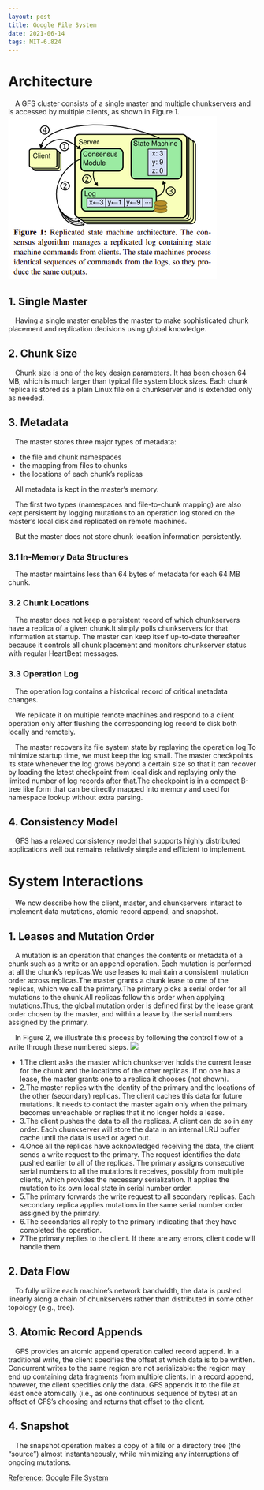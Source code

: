 ```yaml
---
layout: post
title: Google File System 
date: 2021-06-14
tags: MIT-6.824 
---
```

# Architecture
&ensp;&ensp;A GFS cluster consists of a single master and multiple chunkservers and is accessed by multiple clients, as shown in Figure 1.
![](/images/posts/fig1.png) 
## 1. Single Master
&ensp;&ensp;Having a single master enables the master to make sophisticated chunk placement and replication decisions using global knowledge.
## 2. Chunk Size
&ensp;&ensp;Chunk size is one of the key design parameters. It has been chosen 64 MB, which is much larger than typical file system block sizes. Each chunk replica is stored as a plain Linux file on a chunkserver and is extended only as needed.
## 3. Metadata
&ensp;&ensp;The master stores three major types of metadata: 
- the file and chunk namespaces 
- the mapping from files to chunks
- the locations of each chunk’s replicas

&ensp;&ensp;All metadata is kept in the master’s memory.

&ensp;&ensp;The first two types (namespaces and file-to-chunk mapping) are also kept persistent by logging mutations to an operation log stored on the master’s local disk and replicated on remote machines.

&ensp;&ensp;But the master does not store chunk location information persistently.
### 3.1 In-Memory Data Structures
&ensp;&ensp;The master maintains less than 64 bytes of metadata for each 64 MB chunk.
### 3.2 Chunk Locations
&ensp;&ensp;The master does not keep a persistent record of which chunkservers have a replica of a given chunk.It simply polls chunkservers for that information at startup. The master can keep itself up-to-date thereafter because it controls all chunk placement and monitors chunkserver status with regular HeartBeat messages.
### 3.3 Operation Log
&ensp;&ensp;The operation log contains a historical record of critical metadata changes.

&ensp;&ensp;We replicate it on multiple remote machines and respond to a client operation only after flushing the corresponding log record to disk both locally and remotely.

&ensp;&ensp;The master recovers its file system state by replaying the operation log.To minimize startup time, we must keep the log small. The master checkpoints its state whenever the log grows beyond a certain size so that it can recover by loading the latest checkpoint from local disk and replaying only the limited number of log records after that.The checkpoint is in a compact B-tree like form that can be directly mapped into memory and used for namespace lookup without extra parsing. 
## 4. Consistency Model
&ensp;&ensp;GFS has a relaxed consistency model that supports highly distributed applications well but remains relatively simple and efficient to implement. 

# System Interactions
&ensp;&ensp;We now describe how the client, master, and chunkservers interact to implement data mutations, atomic record append, and snapshot.
## 1. Leases and Mutation Order
&ensp;&ensp;A mutation is an operation that changes the contents or metadata of a chunk such as a write or an append operation. Each mutation is performed at all the chunk’s replicas.We use leases to maintain a consistent mutation order across replicas.The master grants a chunk lease to one of the replicas, which we call the primary.The primary picks a serial order for all mutations to the chunk.All replicas follow this order when applying mutations.Thus, the global mutation order is defined first by the lease grant order chosen by the master, and within a lease by the serial numbers assigned by the primary. 

&ensp;&ensp;In Figure 2, we illustrate this process by following the control flow of a write through these numbered steps.
![](/images/posts/fig2.png) 
- 1.The client asks the master which chunkserver holds the current lease for the chunk and the locations of the other replicas. If no one has a lease, the master grants one to a replica it chooses (not shown).
- 2.The master replies with the identity of the primary and the locations of the other (secondary) replicas. The client caches this data for future mutations. It needs to contact the master again only when the primary becomes unreachable or replies that it no longer holds a lease.
- 3.The client pushes the data to all the replicas. A client can do so in any order. Each chunkserver will store the data in an internal LRU buffer cache until the data is used or aged out. 
- 4.Once all the replicas have acknowledged receiving the data, the client sends a write request to the primary. The request identifies the data pushed earlier to all of the replicas. The primary assigns consecutive serial numbers to all the mutations it receives, possibly from multiple clients, which provides the necessary serialization. It applies the mutation to its own local state in serial number order.
- 5.The primary forwards the write request to all secondary replicas. Each secondary replica applies mutations in the same serial number order assigned by the primary.
- 6.The secondaries all reply to the primary indicating that they have completed the operation.
- 7.The primary replies to the client. If there are any errors, client code will handle them.

## 2. Data Flow
&ensp;&ensp;To fully utilize each machine’s network bandwidth, the data is pushed linearly along a chain of chunkservers rather than distributed in some other topology (e.g., tree).
## 3. Atomic Record Appends
&ensp;&ensp;GFS provides an atomic append operation called record append. In a traditional write, the client specifies the offset at which data is to be written. Concurrent writes to the same region are not serializable: the region may end up containing data fragments from multiple clients. In a record append, however, the client specifies only the data. GFS appends it to the file at least once atomically (i.e., as one continuous sequence of bytes) at an offset of GFS’s choosing and returns that offset to the client.  
## 4. Snapshot
&ensp;&ensp;The snapshot operation makes a copy of a file or a directory tree (the “source”) almost instantaneously, while minimizing any interruptions of ongoing mutations.







<u>Reference:</u>
[Google File System](https://pdos.csail.mit.edu/6.824/papers/gfs.pdf)

